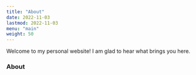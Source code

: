 ```yaml
---
title: "About"
date: 2022-11-03
lastmod: 2022-11-03
menu: "main"
weight: 50
---
```


Welcome to my personal website! I am glad to hear what brings you here.

### About
